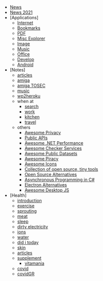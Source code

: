 * [News](./)
* [News 2021](./readme2021.md)
* [Applications]
	* [Internet](/application/internet.md)
	* [Bookmarks](/application/internetBookmarks.md)
	* [PDF](/application/pdf.md)
	* [Misc Explorer](/application/misc.md)
	* [Image](/application/image.md)
	* [Music](/application/music.md)
	* [Office](/application/office.md)
	* [Develop](/application/develop.md)
	* [Android](/application/android.md)
* [Notes]
	* [articles](/notes/articles.md)
	* [amiga](/notes/amiga.md)
	* [amiga TOSEC](/notes/amiga_tosec.md)
	* [music](/notes/music.md)
	* [wp2heroku](/notes/wp2heroku.md)
	* when at  
	    * [search](/notes/whenatsearch.md)
	    * [work](/notes/whenatwork.md)
		* [kitchen](/notes/whenatkitchen.md)
		* [travel](/notes/whenatravel.md)
	* others  
		* [Awesome Privacy](https://github.com/pluja/awesome-privacy)
		* [Public APIs](https://github.com/n0shake/Public-APIs)
		* [Awesome .NET Performance](https://github.com/adamsitnik/awesome-dot-net-performance/blob/master/README.md)  
		* [Awesome Checker Services](https://github.com/Brunty/awesome-checker-services/blob/master/README.md) 
		* [Awesome Public Datasets](https://github.com/awesomedata/awesome-public-datasets) 
		* [Awesome Piracy](https://github.com/Igglybuff/awesome-piracy)
		* [Awesome Icons](https://github.com/digitalblossom/awesome-icons) 
		* [Collection of open source, tiny tools](https://github.com/everestpipkin/tools-list)
		* [Open Source Alternatives](https://www.btw.so/open-source-alternatives)
		* [Asynchronous Programming in C#](https://github.com/davidfowl/AspNetCoreDiagnosticScenarios/blob/master/AsyncGuidance.md)
		* [Electron Alternatives](https://github.com/sudhakar3697/electron-alternatives)
		* [Awesome Desktop JS](https://github.com/styfle/awesome-desktop-js)
* [Health]
	* [introduction](/health/introduction.md)
	* [exercise](/health/exercise.md)
	* [sprouting](/health/sprouting.md)
	* [meat](/health/meat.md)
	* [sleep](/health/sleep.md)
	* [dirty electricity](/health/dirty.md)
	* [ions](/health/ions.md) 
	* [water](/health/water.md)
	* [did i today](/health/didtoday.md)
	* [skin](/health/skin.md)
	* [articles](/health/articles.md)
	* [supplement](/health/supplement.md)
		* [vitamania](/health/supplementVitamania.md)
	* [covid](/health/wcovid.md)
	* [covidGR](/health/wcovidGR.md)